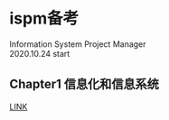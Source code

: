# ispm备考
Information System Project Manager  
2020.10.24 start

## Chapter1 信息化和信息系统

[LINK](chapter1/point.md#1-信息化和信息系统)

